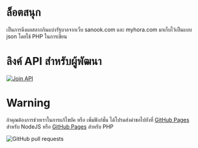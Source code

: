 # ล็อตสนุก
เป็นการดึงผลสลากกินแบ่งรัฐบาลจากเว็บ sanook.com และ myhora.com มาเก็บไว้เป็นแบบ json โดยใช้ PHP ในการเขียน

# ลิงค์ API สำหรับผู้พัฒนา

[![Join API](https://files.readme.io/7002e7f-c563a12-rapidapi-badge-dark.png)](https://rapidapi.com/boyphongsakorn/api/thai-lottery1)

# Warning

ถ้าคุณต้องการช่วยเราในการแก้ไขบัค หรือ เพิ่มฟังก์ชั่น ได้โปรดส่งคำขอไปยังที่ [GitHub Pages](lottsanook-nodejs) สำหรับ NodeJS หรือ [GitHub Pages](lottsanook) สำหรับ PHP

![GitHub pull requests](https://img.shields.io/github/issues-pr-raw/Quad-B/lottsanook-nodejs?label=Pull%20request%20for%20helped&logo=github)
